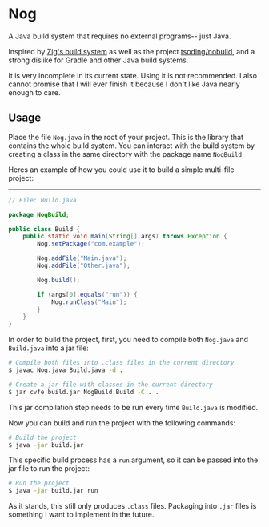 # Nog

A Java build system that requires no external programs-- just Java.

Inspired by [Zig's build system](https://ziglang.org/learn/build-system/) as well as the project [tsoding/nobuild](https://github.com/tsoding/nobuild), and a strong dislike for Gradle and other Java build systems.


It is very incomplete in its current state. Using it is not recommended. I also cannot promise that I will ever finish it because I don't like Java nearly enough to care.

## Usage

Place the file `Nog.java` in the root of your project. This is the library that contains the whole build system. You can interact with the build system by creating a class in the same directory with the package name `NogBuild`

Heres an example of how you could use it to build a simple multi-file project:


---
```java
// File: Build.java

package NogBuild;

public class Build {
    public static void main(String[] args) throws Exception {
        Nog.setPackage("com.example");

        Nog.addFile("Main.java");
        Nog.addFile("Other.java");

        Nog.build();

        if (args[0].equals("run")) {
            Nog.runClass("Main");
        }
    }
}
```

In order to build the project, first, you need to compile both `Nog.java` and `Build.java` into a jar file:

```bash
# Compile both files into .class files in the current directory
$ javac Nog.java Build.java -d .

# Create a jar file with classes in the current directory 
$ jar cvfe build.jar NogBuild.Build -C . .
```
This jar compilation step needs to be run every time `Build.java` is modified.

Now you can build and run the project with the following commands:

```bash
# Build the project
$ java -jar build.jar
```

This specific build process has a `run` argument, so it can be passed into the jar file to run the project:

```bash
# Run the project
$ java -jar build.jar run
```

As it stands, this still only produces `.class` files. Packaging into `.jar` files is something I want to implement in the future.

